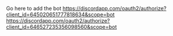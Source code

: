 Go here to add the bot https://discordapp.com/oauth2/authorize?client_id=645020651777818634&scope=bot
https://discordapp.com/oauth2/authorize?client_id=646527235356098560&scope=bot